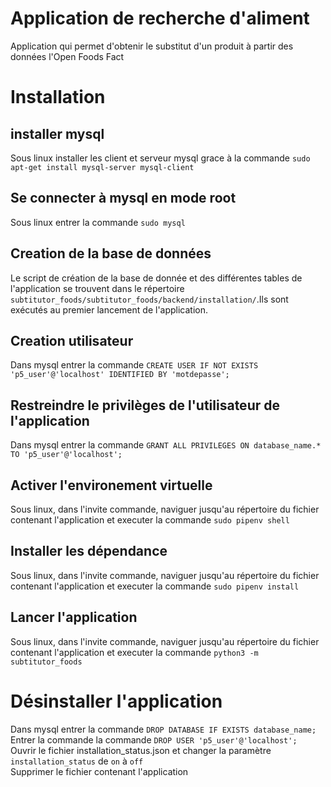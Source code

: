 # Application de recherche d'aliment
Application qui permet d'obtenir le substitut d'un produit à partir des données l'Open Foods Fact
# Installation
## installer mysql
Sous linux installer les client et serveur mysql grace à la commande `sudo apt-get install mysql-server mysql-client`
## Se connecter à mysql en mode root
Sous linux entrer la commande `sudo mysql`
## Creation de la base de données
Le script de création de la base de donnée et des différentes tables de l'application se trouvent dans le répertoire `subtitutor_foods/subtitutor_foods/backend/installation/`.Ils sont exécutés au premier lancement de l'application.
## Creation utilisateur
Dans mysql entrer la commande `CREATE USER IF NOT EXISTS 'p5_user'@'localhost' IDENTIFIED BY 'motdepasse';`
## Restreindre le privilèges de l'utilisateur de l'application
Dans mysql entrer la commande `GRANT ALL PRIVILEGES ON database_name.* TO 'p5_user'@'localhost';`
## Activer l'environement virtuelle
Sous linux, dans l'invite commande, naviguer jusqu'au répertoire du fichier contenant l'application et executer la commande `sudo pipenv shell`
## Installer les dépendance
Sous linux, dans l'invite commande, naviguer jusqu'au répertoire du fichier contenant l'application et executer la commande `sudo pipenv install`
## Lancer l'application
Sous linux, dans l'invite commande, naviguer jusqu'au répertoire du fichier contenant l'application et executer la commande `python3 -m subtitutor_foods`
# Désinstaller l'application
Dans mysql entrer la commande `DROP DATABASE IF EXISTS database_name;`  
Entrer la commande la commande `DROP USER 'p5_user'@'localhost';`  
Ouvrir le fichier installation_status.json et changer la paramètre `installation_status` de `on` à `off`  
Supprimer le fichier contenant l'application